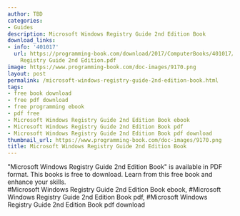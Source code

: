 ```yaml
---
author: TBD
categories:
- Guides
description: Microsoft Windows Registry Guide 2nd Edition Book
download_links:
- info: '401017'
  url: https://programming-book.com/download/2017/ComputerBooks/401017/Microsoft Windows
    Registry Guide 2nd Edition.pdf
image: https://www.programming-book.com/doc-images/9170.png
layout: post
permalink: /microsoft-windows-registry-guide-2nd-edition-book.html
tags:
- free book download
- free pdf download
- free programming ebook
- pdf free
- Microsoft Windows Registry Guide 2nd Edition Book ebook
- Microsoft Windows Registry Guide 2nd Edition Book pdf
- Microsoft Windows Registry Guide 2nd Edition Book pdf download
thumbnail_url: https://www.programming-book.com/doc-images/9170.png
title: Microsoft Windows Registry Guide 2nd Edition Book
---
```


 
<div class="item-desc text-justify">
  "Microsoft Windows Registry Guide 2nd Edition Book" is available in PDF format. This books is free to download. Learn from this free book and enhance your skills.
  <br>
  #Microsoft Windows Registry Guide 2nd Edition Book ebook, #Microsoft Windows Registry Guide 2nd Edition Book pdf, #Microsoft Windows Registry Guide 2nd Edition Book pdf download
</div>